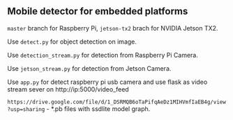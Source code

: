 ## Mobile detector for embedded platforms

`master` branch for Raspberry Pi, `jetson-tx2` brach for NVIDIA Jetson TX2.

Use `detect.py` for object detection on image.

Use `detection_stream.py` for detection from Raspberry Pi Camera.

Use `jetson_stream.py` for detection from Jetson Camera.

Use `app.py` for detect raspberry pi usb camera and use flask as video stream sever on http://ip:5000/video_feed

`https://drive.google.com/file/d/1_DSRMQB6oTaPifqAeDz1MIHVmfIaEB4g/view?usp=sharing` - *.pb files with ssdlite model graph.